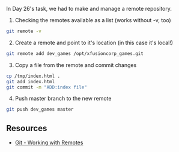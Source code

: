 In Day 26's task, we had to make and manage a remote repository. 

1. Checking the remotes available as a list (works without -v, too)
```bash
git remote -v
```
2. Create a remote and point to it's location (in this case it's local!)
```bash
git remote add dev_games /opt/xfusioncorp_games.git
```
3. Copy a file from the remote and commit changes
```bash
cp /tmp/index.html .
git add index.html
git commit -m "ADD:index file"
```
4. Push master branch to the new remote
```bash
git push dev_games master
```
## Resources
- [Git - Working with Remotes](https://git-scm.com/book/ms/v2/Git-Basics-Working-with-Remotes)